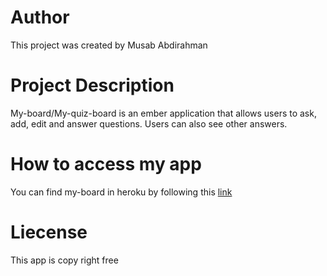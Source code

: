 # Author
This project was created by Musab Abdirahman
# Project Description
My-board/My-quiz-board is an ember application that allows users to ask, add, edit and answer questions.
Users can also see other answers.
# How to access my app
You can find my-board in heroku by following this [link](https://my-quiz-board.herokuapp.com/)
# Liecense 
This app is copy right free
